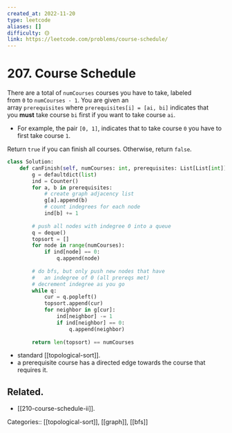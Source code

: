 ```yaml
---
created_at: 2022-11-20
type: leetcode
aliases: []
difficulty: 🟡
link: https://leetcode.com/problems/course-schedule/
---
```


# 207. Course Schedule

There are a total of `numCourses` courses you have to take, labeled from `0` to `numCourses - 1`. You are given an array `prerequisites` where `prerequisites[i] = [ai, bi]` indicates that you **must** take course `bi` first if you want to take course `ai`.

- For example, the pair `[0, 1]`, indicates that to take course `0` you have to first take course `1`.

Return `true` if you can finish all courses. Otherwise, return `false`.

```python
class Solution:
    def canFinish(self, numCourses: int, prerequisites: List[List[int]]) -> bool:
        g = defaultdict(list)
        ind = Counter()
        for a, b in prerequisites:
            # create graph adjacency list
            g[a].append(b)
            # count indegrees for each node
            ind[b] += 1
        
        # push all nodes with indegree 0 into a queue
        q = deque()
        topsort = []
        for node in range(numCourses):
            if ind[node] == 0:
                q.append(node)
        
        # do bfs, but only push new nodes that have
        #   an indegree of 0 (all prereqs met)
        # decrement indegree as you go
        while q:
            cur = q.popleft()
            topsort.append(cur)
            for neighbor in g[cur]:
                ind[neighbor] -= 1
                if ind[neighbor] == 0:
                    q.append(neighbor)
        
        return len(topsort) == numCourses
```

- standard [[topological-sort]].
- a prerequisite course has a directed edge towards the course that requires it.

## Related.

- [[210-course-schedule-ii]].

Categories:: [[topological-sort]], [[graph]], [[bfs]]

